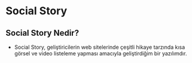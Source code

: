 # Social Story

## Social Story Nedir?

- Social Story, geliştiricilerin web sitelerinde çeşitli hikaye tarzında kısa görsel ve video listeleme yapması amacıyla geliştirdiğim bir yazılımdır.

